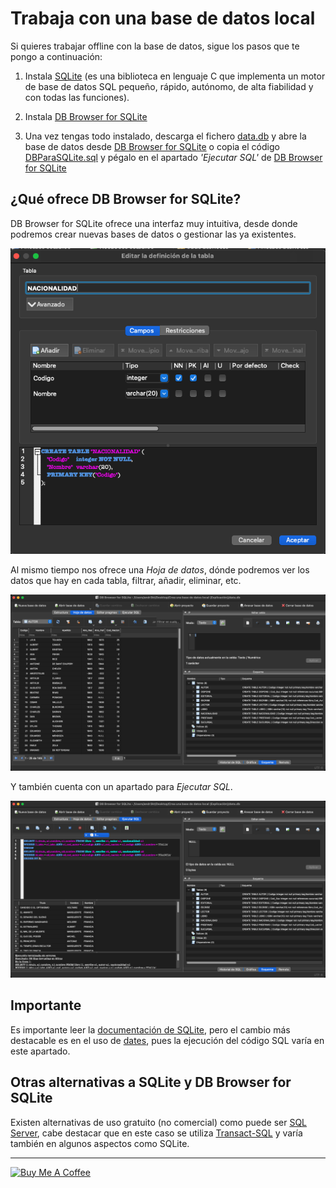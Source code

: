 # Trabaja con una base de datos local

Si quieres trabajar offline con la base de datos, sigue los pasos que te pongo a continuación:

1. Instala [SQLite](https://www.sqlite.org/download.html) (es una biblioteca en lenguaje C que implementa un motor de base de datos SQL pequeño, rápido, autónomo, de alta fiabilidad y con todas las funciones).

2. Instala [DB Browser for SQLite](https://sqlitebrowser.org/dl/)

3. Una vez tengas todo instalado, descarga el fichero <a href="https://github.com/Andresblz/DBDD-USAL/blob/main/Crea%20una%20base%20de%20datos%20local%20(Explicacio%CC%81n)/data.db" download>data.db</a> y abre la base de datos desde [DB Browser for SQLite](https://sqlitebrowser.org/dl/) o copia el código [DBParaSQLite.sql](https://github.com/Andresblz/DBDD-USAL/blob/main/Crea%20una%20base%20de%20datos%20local%20(Explicacio%CC%81n)/DBParaSQLite.sql) y pégalo en el apartado _'Ejecutar SQL'_ de [DB Browser for SQLite](https://sqlitebrowser.org/dl/)

## ¿Qué ofrece DB Browser for SQLite?

DB Browser for SQLite ofrece una interfaz muy intuitiva, desde donde podremos crear nuevas bases de datos o gestionar las ya existentes.

![Crear o modificar tablas](./ImagesReadme/crear_modificar_tabla.png)

Al mismo tiempo nos ofrece una _Hoja de datos_, dónde podremos ver los datos que hay en cada tabla, filtrar, añadir, eliminar, etc.

![Hoja de Datos](./ImagesReadme/hoja_de_datos.png)

Y también cuenta con un apartado para _Ejecutar SQL_.

![Ejecutar SQL](./ImagesReadme/ejecutar_sql.png)

## Importante

Es importante leer la [documentación de SQLite](https://www.sqlite.org/docs.html), pero el cambio más destacable es en el uso de [dates](https://www.sqlite.org/lang_datefunc.html), pues la ejecución del código SQL varía en este apartado.

## Otras alternativas a SQLite y DB Browser for SQLite

Existen alternativas de uso gratuito (no comercial) como puede ser [SQL Server](https://www.microsoft.com/es-es/sql-server/sql-server-downloads), cabe destacar que en este caso se utiliza [Transact-SQL](https://learn.microsoft.com/es-es/sql/t-sql/language-reference?view=sql-server-ver16) y varía también en algunos aspectos como SQLite.

---

<a href="https://www.buymeacoffee.com/andr3kt" target="_blank"><img src="https://cdn.buymeacoffee.com/buttons/default-blue.png" alt="Buy Me A Coffee" height="41" width="174"></a>

